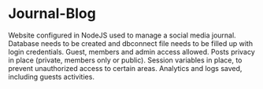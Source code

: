# Journal-Blog
Website configured in NodeJS used to manage a social media journal. 
Database needs to be created and dbconnect file needs to be filled up with login credentials.
Guest, members and admin access allowed.
Posts privacy in place (private, members only or public).
Session variables in place, to prevent unauthorized access to certain areas.
Analytics and logs saved, including guests activities.
